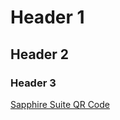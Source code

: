 # Header 1
## Header 2
### Header 3

[Sapphire Suite QR Code](https://www.canva.com/design/DAF1m71bHAY/view)
